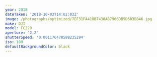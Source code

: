```yaml
---
year: 2018
dateTaken: '2018-10-03T14:02:03Z'
image: /photographs/optimized/7EF31FA410B7430AB7906DB9D603BB46.jpg
make: DJI
model: FC220
aperture: '2.2'
shutterSpeed: '0.001176470588235294'
iso: 100
defaultBackgroundColor: black
---
```

